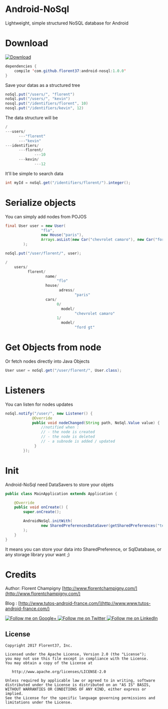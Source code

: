 # Android-NoSql

Lightweight, simple structured NoSQL database for Android

# Download

[ ![Download](https://api.bintray.com/packages/florent37/maven/android-nosql/images/download.svg) ](https://bintray.com/florent37/maven/android-nosql/_latestVersion)
```java
dependencies {
    compile 'com.github.florent37:android-nosql:1.0.0'
}
```

Save your datas as a structured tree

```java
noSql.put("/users/", "florent")
noSql.put("/users/", "kevin")
nosql.put("/identifiers/florent", 10)
nosql.put("/identifiers/kevin", 12)
```

The data structure will be

```java
/
---users/
      ---"florent"
      ---"kevin"
---identifiers/
      ---florent/
             ---10
      ---kevin/
             ---12
```

It'll be simple to search data

```java
int myId = noSql.get("/identifiers/florent/").integer();
```

# Serialize objects 

You can simply add nodes from POJOS

```java
final User user = new User(
                "flo",
                new House("paris"),
                Arrays.asList(new Car("chevrolet camaro"), new Car("ford gt"))
        );

noSql.put("/user/florent/", user);
```

```java
/
    users/
          florent/
                  name/
                       "flo"
                  house/
                        adress/
                               "paris"
                  cars/
                       0/
                         model/
                               "chevrolet camaro"
                       1/
                         model/
                               "ford gt"
```

# Get Objects from node
 
Or fetch nodes directly into Java Objects
 
```java
User user = noSql.get("/user/florent/", User.class);
```

# Listeners

You can listen for nodes updates

```java
noSql.notify("/user/", new Listener() {
            @Override
            public void nodeChanged(String path, NoSql.Value value) {
                //notified when :
                // - the node is created
                // - the node is deleted
                // - a subnode is added / updated
             }
        });
```

# Init

Android-NoSql need DataSavers to store your objets

```java
public class MainApplication extends Application {

    @Override
    public void onCreate() {
        super.onCreate();

        AndroidNoSql.initWith(
                new SharedPreferencesDataSaver(getSharedPreferences("test", Context.MODE_PRIVATE))
        );
    }
}
```

It means you can store your data into SharedPreference, or SqlDatabase, or any storage library your want ;)

# Credits   

Author: Florent Champigny [http://www.florentchampigny.com/](http://www.florentchampigny.com/)

Blog : [http://www.tutos-android-france.com/](http://www.www.tutos-android-france.com/)

<a href="https://plus.google.com/+florentchampigny">
  <img alt="Follow me on Google+"
       src="https://raw.githubusercontent.com/florent37/DaVinci/master/mobile/src/main/res/drawable-hdpi/gplus.png" />
</a>
<a href="https://twitter.com/florent_champ">
  <img alt="Follow me on Twitter"
       src="https://raw.githubusercontent.com/florent37/DaVinci/master/mobile/src/main/res/drawable-hdpi/twitter.png" />
</a>
<a href="https://www.linkedin.com/in/florentchampigny">
  <img alt="Follow me on LinkedIn"
       src="https://raw.githubusercontent.com/florent37/DaVinci/master/mobile/src/main/res/drawable-hdpi/linkedin.png" />
</a>


License
--------

    Copyright 2017 Florent37, Inc.

    Licensed under the Apache License, Version 2.0 (the "License");
    you may not use this file except in compliance with the License.
    You may obtain a copy of the License at

       http://www.apache.org/licenses/LICENSE-2.0

    Unless required by applicable law or agreed to in writing, software
    distributed under the License is distributed on an "AS IS" BASIS,
    WITHOUT WARRANTIES OR CONDITIONS OF ANY KIND, either express or implied.
    See the License for the specific language governing permissions and
    limitations under the License.
